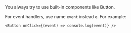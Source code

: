 You always try to use built-in components like Button.

For event handlers, use name `event` instead `e`. For example:

```tsx
<Button onClick={(event) => console.log(event)} />
```

